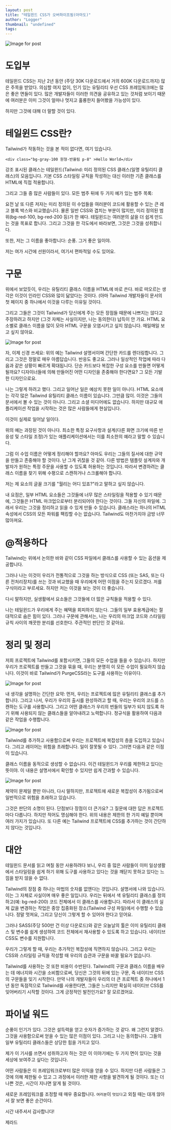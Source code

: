 ```yaml
---
layout: post
title: "테일윈드 CSS가 오버하이프됨(아마도)"
author: "Logger"
thumbnail: "undefined"
tags: 
---
```



![Image for post](https://miro.medium.com/max/7822/1*Gy4BvoBgqmitda4OpW0yig.jpeg)

# 도입부

테일윈드 CSS는 지난 2년 동안 (주당 30K 다운로드에서 거의 600K 다운로드까지) 많은 주목을 받았다. 의심할 여지 없이, 인기 있는 유틸리티 우선 CSS 프레임워크에는 많은 좋은 면들이 있다. 많은 개발자들이 이러한 의견을 공유하고 있는 것처럼 보이기 때문에 여러분은 이미 그것이 얼마나 멋지고 훌륭한지 들어봤을 가능성이 있다.

하지만 그것에 대해 더 말할 것이 있다.

# 테일윈드 CSS란?

Tailwind가 작동하는 것을 본 적이 없다면, 여기 있습니다.

```undefined
<div class="bg-gray-100 원형-반올림 p-8" >Hello World=/div
```

강조 표시된 클래스는 테일윈드(Tailwind: 미리 정의된 CSS 클래스(일명 유틸리티 클래스)의 모음입니다. 기본 CSS 스타일링 규칙을 작성하는 대신 이러한 기존 클래스를 HTML에 직접 적용합니다.

그리고 그들 중 많은 사람들이 있다. 모든 범주 뒤에 두 가지 예가 있는 범주 목록:

요전 날 또 다른 저자는 미리 정의된 이 수업들을 여러분이 코드에 활용할 수 있는 큰 레고 블록 박스와 비교했습니다. 물론 일반 CSS와 겹치는 부분이 많지만, 미리 정의된 범위(bg-red-100, bg-red-200 등)가 한 예다. 테일윈드는 여러분의 삶을 더 쉽게 만드는 것을 목표로 합니다. 그리고 그것을 한 각도에서 바라보면, 그것은 그것을 성취합니다.

또한, 저는 그 이름을 좋아합니다: 순풍. 그거 좋은 일이야.

저는 여가 시간에 선원이라서, 여기서 편파적일 수도 있어요.

# 구문

위에서 보았듯이, 우리는 유틸리티 클래스 이름을 HTML에 바로 쓴다. 바로 떠오르는 생각은 이것이 인라인 CSS와 많이 닮았다는 것이다. (아마 Tailwind 개발자들이 문서의 첫 페이지 중 하나에서 이것을 다루는 이유일 것이다.

그리고 그들은 그것이 Tailwind가 당신에게 주는 모든 장점들 때문에 나쁘지는 않다고 주장하려고 하지만 (그것 자체는 사실이지만, 나는 동의한다) 납득이 안 가요. HTML 요소별로 클래스 이름을 많이 모아 HTML 구문을 오염시키고 싶지 않습니다. 매일매일 보고 싶지 않아요.

![Image for post](https://miro.medium.com/max/1528/1*Y22qCIjLR-1bUHyOwG5tWw.png)

자, 이제 신경 쓰세요: 위의 예는 Tailwind 설명서이며 간단한 카드를 렌더링합니다. 그리고 그것은 정말로 매우 아름답습니다. 반응도 좋고요. 그러나 일상적인 작업에 따라 다음과 같은 상황이 빠르게 확대됩니다. 단순 카드보다 복잡한 구성 요소를 만들면 어떻게 될까요? 디자이너들에 의해 만들어진 어떤 디자인을 존중해야 한다면요? 그 모든 기발한 디자인으로요.

나는 그렇게 하려고 했다. 그리고 일어난 일은 예상치 못한 일이 아니다. HTML 요소에는 각각 많은 Tailwind 유틸리티 클래스 이름이 있습니다. 그만큼 많이. 이것은 그들의 문서에서 볼 수 있는 것이 아니다. 그리고 소셜 미디어에도 없습니다. 하지만 대규모 애플리케이션 작업을 시작하는 것은 많은 사람들에게 현실입니다.

이것이 실제로 일어날 일이다.

위의 예는 과장된 것이 아니다. 최소한 특정 요구사항과 설계(다른 화면 크기에 따른 반응성 및 스타일 조정)가 있는 애플리케이션에서는 이를 최소한의 예라고 말할 수 있습니다.

그럼 이 수업 이름은 어떻게 정리해야 할까요? 아마도 우리는 그들의 질서에 대한 규약을 만들고 존중해야 할 것이다. 난 그게 귀찮을 것 같아. 다른 방법은 템플릿 설계자와 개발자가 원하는 특정 주문을 사용할 수 있도록 허용하는 것입니다. 따라서 변경하려는 클래스 이름을 찾기 위해 수평으로 스캔하거나 스크롤해야 합니다.

저는 제 요소의 글꼴 크기를 "월리는 어디 있죠?"라고 말하고 싶지 않습니다.

내 요점은, 일부 HTML 요소들은 그것들에 너무 많은 스타일링을 적용할 수 있기 때문에, 그것들은 HTML 마크업으로부터 분리되어야 한다는 것이다. 그들 자신의 파일에. 그래서 우리는 그것을 정리하고 읽을 수 있게 만들 수 있습니다. 클래스라는 하나의 HTML 속성에서 CSS의 모든 파워를 팩킹할 수는 없습니다. Tailwind도 마찬가지야 금방 너무 많아져요.

# @적용하다

Tailwind는 위에서 논의한 바와 같이 CSS 파일에서 클래스를 사용할 수 있는 옵션을 제공합니다.

그러나 나는 이것이 우리가 전통적으로 그것을 하는 방식으로 CSS (또는 SAS, 또는 다른 전처리장치)를 쓰는 것과 비교했을 때 우리에게 어떤 이점을 주는지 모르겠다. 저를 구식이라고 부르세요. 하지만 저는 이것을 보는 것이 더 좋습니다.

다시 말하지만, 실생활에서 요소들은 그것들에 더 많은 규칙들을 적용할 수 있다.

나는 테일윈드가 우리에게 주는 혜택을 회피하지 않는다. 그들의 일부 효용계급에는 절대적으로 숨은 힘이 있다. 그러나 구문에 관해서는, 나는 우리의 마크업 코드와 스타일링 규칙 사이의 깨끗한 분리를 선호한다. 주관적인 판단인 것 같아요.

# 정리 및 정리

저희 프로젝트에 Tailwind를 포함시키면, 그들의 모든 수업을 들을 수 있습니다. 하지만 우리가 프로젝트를 만들고 그것을 묶을 때, 우리는 분명히 이 모든 수업이 필요하지 않습니다. 이것이 바로 Tailwind가 PurgeCSS라는 도구를 사용하는 이유이다.

![Image for post](https://miro.medium.com/max/970/1*73DpxN_Lrp7zOff9RsVElw.png)

내 생각을 설명하는 간단한 요약: 먼저, 우리는 프로젝트에 많은 유틸리티 클래스를 추가합니다. 그리고 나서, 우리가 우리의 출시를 완성하려고 할 때, 우리는 우리의 코드를 스캔하는 도구를 사용합니다. 그리고 어떤 클래스가 우리의 번들의 일부가 되지 않도록 하기 위해 사용되지 않는 클래스들을 알아내려고 노력합니다. 정규식을 활용하여 다음과 같은 작업을 수행합니다.

![Image for post](https://miro.medium.com/max/974/1*DsuVuIUm_0oYsYGnYkc2PQ.png)

Tailwind를 추가하고 사용함으로써 우리는 프로젝트에 복잡성의 층을 도입하고 있습니다. 그리고 레이어는 위험을 초래합니다. 일이 잘못될 수 있다. 그러면 다음과 같은 이점이 있습니다.

클래스 이름을 동적으로 생성할 수 없습니다. 이건 테일윈드가 우리를 제한하고 있다는 뜻이야. 이 내용은 설명서에서 확인할 수 있지만 쉽게 간과할 수 있습니다.

![Image for post](https://miro.medium.com/max/1652/1*e6VwX9WyweTNUFj4sCYGsQ.png)

제약이 문제일 뿐만 아니라, 다시 말하지만, 프로젝트에 새로운 복잡성이 추가됨으로써 일반적으로 위험을 초래하고 있습니다.

그것은 판단의 소명이 된다. 단점보다 장점이 더 큰가요? 그 질문에 대한 답은 프로젝트마다 다릅니다. 하지만 적어도 명심해야 한다. 위의 내용은 제한의 한 가지 예일 뿐이며 여러 가지가 있습니다. 또 다른 예는 Tailwind 프로젝트에 CSS를 추가하는 것이 간단하지 않다는 것입니다.

# 대안

테일윈드 문서를 읽고 며칠 동안 사용하려다 보니, 우리 중 많은 사람들이 이미 일상생활에서 스타일링을 쉽게 하기 위해 도구를 사용하고 있다는 것을 깨닫지 못하고 있다는 느낌을 받지 않을 수 없다.

Tailwind의 장점 중 하나는 마법의 숫자를 없앤다는 것입니다. 설명서에 나와 있습니다. 이는 그 자체로 사실이며 매우 좋은 일입니다. 우리는 뒤에서 색 유틸리티 클래스를 정의하고(예: bg-red-200) 코드 전체에서 이 클래스를 사용합니다. 따라서 이 클래스의 실제 값을 변경하는 작업은 중앙 집중화된 장소(Tailwind 구성 파일)에서 수행할 수 있습니다. 정말 멋져요, 그리고 당신이 그렇게 할 수 있어야 한다고 믿어요.

그러나 SASS(주당 500만 건 이상 다운로드)와 같은 오늘날의 툴은 이미 유틸리티 클래스 및 변수를 쉽게 생성하여 코드 전체에서 재사용할 수 있도록 하고 있습니다. 네이티브 CSS도 변수를 지원합니다.

우리가 그렇게 할 때, 우리는 추가적인 복잡성에 직면하지 않습니다. 그리고 우리는 CSS와 스타일링 규칙을 작성할 때 우리의 습관과 구문을 바꿀 필요가 없습니다.

Tailwind를 사용하는 것 또한 비용이 수반된다. Tailwind의 구문과 클래스 이름을 배우는 데 에너지와 시간을 소비함으로써, 당신은 그것의 뒤에 있는 구문, 즉 네이티브 CSS의 구문들을 잊기 시작한다. 만약 나의 개발자들이 우리의 더 큰 프로젝트 중 하나에서 1년 동안 독점적으로 Tailwind를 사용한다면, 그들은 느리지만 확실히 네이티브 CSS를 잊어버리기 시작할 것이다. 그게 긍정적인 발전인가요? 잘 모르겠어요.

# 파이널 워드

순풍이 인기가 있다. 그것은 설득력을 얻고 숫자가 증가하는 것 같다. 왜 그런지 알겠다. 그것을 사용함으로써 얻을 수 있는 많은 이점이 있다. 그리고 나는 동의합니다. 그들의 일부 유틸리티 클래스들은 상당한 힘을 가지고 있다.

제가 이 기사를 쓰면서 성취하고자 하는 것은 이 이야기에는 두 가지 면이 있다는 것을 세상에 보여주고 싶다는 것입니다.

어떤 사람들은 이 프레임워크로부터 많은 이익을 얻을 수 있다. 하지만 다른 사람들은 그것에 의해 제한될 수 있고 그 과정에서 이러한 제한 사항을 발견하게 될 것이다. 또는 더 나쁜 것은, 시간이 지나면 알게 될 것이다.

새로운 프레임워크를 조정할 때 매우 중요합니다. `여러분`이 `멋있다`고 외칠 때는 대개 앉아서 잘 보면 좋은 순간이다.

시간 내주셔서 감사합니다!

제라드